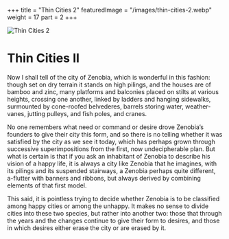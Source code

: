 +++
title = "Thin Cities 2"
featuredImage = "/images/thin-cities-2.webp"
weight = 17
part = 2
+++

![Thin Cities 2](/images/thin-cities-2.webp)

# Thin Cities II

Now I shall tell of the city of Zenobia, which is wonderful in this fashion: though set on dry terrain it stands on high pilings, and the houses are of bamboo and zinc, many platforms and balconies placed on stilts at various heights, crossing one another, linked by ladders and hanging sidewalks, surmounted by cone-roofed belvederes, barrels storing water, weather-vanes, jutting pulleys, and fish poles, and cranes.

No one remembers what need or command or desire drove Zenobia’s founders to give their city this form, and so there is no telling whether it was satisfied by the city as we see it today, which has perhaps grown through successive superimpositions from the first, now undecipherable plan. But what is certain is that if you ask an inhabitant of Zenobia to describe his vision of a happy life, it is always a city like Zenobia that he imagines, with its pilings and its suspended stairways, a Zenobia perhaps quite different, a-flutter with banners and ribbons, but always derived by combining elements of that first model.

This said, it is pointless trying to decide whether Zenobia is to be classified among happy cities or among the unhappy. It makes no sense to divide cities into these two species, but rather into another two: those that through the years and the changes continue to give their form to desires, and those in which desires either erase the city or are erased by it.